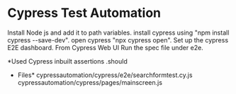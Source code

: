 # Cypress Test Automation
Install Node js and add it to path variables.
install cypress using "npm install cypress --save-dev".
open cypress "npx cypress open".
Set up the cypress E2E dashboard.
From Cypress Web UI Run the spec file under e2e.

*Used Cypress inbuilt assertions .should
* Files*
cypressautomation/cypress/e2e/searchformtest.cy.js 
cypressautomation/cypress/pages/mainscreen.js 
